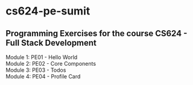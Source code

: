 # cs624-pe-sumit

## Programming Exercises for the course CS624 - Full Stack Development

Module 1: PE01 - Hello World  
Module 2: PE02 - Core Components  
Module 3: PE03 - Todos  
Module 4: PE04 - Profile Card
